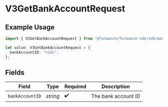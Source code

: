 # V3GetBankAccountRequest

## Example Usage

```typescript
import { V3GetBankAccountRequest } from "@formance/formance-sdk/sdk/models/operations";

let value: V3GetBankAccountRequest = {
  bankAccountID: "<id>",
};
```

## Fields

| Field               | Type                | Required            | Description         |
| ------------------- | ------------------- | ------------------- | ------------------- |
| `bankAccountID`     | *string*            | :heavy_check_mark:  | The bank account ID |